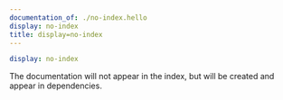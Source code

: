 ```yaml
---
documentation_of: ./no-index.hello
display: no-index
title: display=no-index
---
```


```yml
display: no-index
```

The documentation will not appear in the index, but will be created and appear in dependencies.